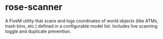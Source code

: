 # rose-scanner
A FiveM utility that scans and logs coordinates of world objects (like ATMs, trash bins, etc.) defined in a configurable model list. Includes live scanning toggle and duplicate prevention.
